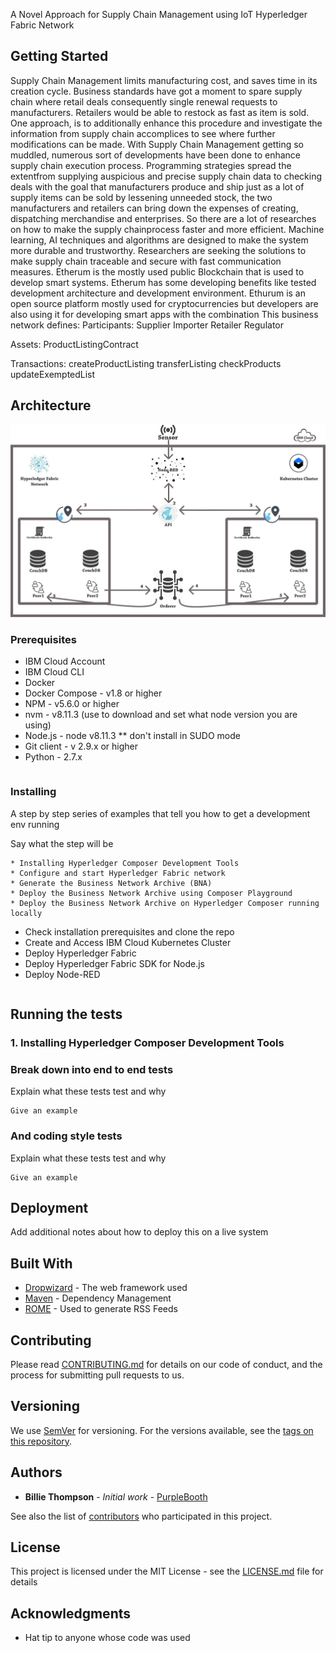 
A Novel Approach for Supply Chain Management using IoT Hyperledger Fabric Network

## Getting Started

Supply Chain Management limits manufacturing cost, and saves time in its creation cycle. Business standards have got a moment to spare supply chain where retail deals consequently single renewal requests to manufacturers. Retailers would be able to restock as fast as item is sold. One approach, is to additionally enhance this procedure and investigate the information from supply chain accomplices to see where further modifications can be made. With Supply Chain Management getting so muddled, numerous sort of developments have been done to enhance supply chain execution process. Programming strategies spread the extentfrom supplying auspicious and precise supply chain data to checking deals with the goal that manufacturers produce and ship just as a lot of supply items can be sold by lessening unneeded stock, the two manufacturers and retailers can bring down the expenses of creating, dispatching merchandise and enterprises. So there are a lot of researches on how to make the supply chainprocess faster and more efficient. Machine learning, AI techniques and algorithms are designed to make the system more durable and trustworthy. Researchers are seeking the solutions to make supply chain traceable and secure with fast communication measures. Etherum is the mostly used public Blockchain that is used to develop smart systems. Etherum has some developing benefits like tested development architecture and development environment. Ethurum is an open source platform mostly used for cryptocurrencies but developers are also using it for developing smart apps with the combination
This business network defines:
Participants: Supplier Importer Retailer Regulator

Assets: ProductListingContract

Transactions: createProductListing transferListing checkProducts updateExemptedList

## Architecture
![alt text](https://github.com/shanibhai/supplychain/blob/main/images/arch.jpg)

### Prerequisites

* IBM Cloud Account
* IBM Cloud CLI
* Docker
* Docker Compose - v1.8 or higher
* NPM - v5.6.0 or higher
* nvm - v8.11.3 (use to download and set what node version you are using)
* Node.js - node v8.11.3 ** don't install in SUDO mode
* Git client - v 2.9.x or higher
* Python - 2.7.x
```

```

### Installing

A step by step series of examples that tell you how to get a development env running

Say what the step will be

```
* Installing Hyperledger Composer Development Tools
* Configure and start Hyperledger Fabric network
* Generate the Business Network Archive (BNA)
* Deploy the Business Network Archive using Composer Playground
* Deploy the Business Network Archive on Hyperledger Composer running locally
```

* Check installation prerequisites and clone the repo
* Create and Access IBM Cloud Kubernetes Cluster
* Deploy Hyperledger Fabric
* Deploy Hyperledger Fabric SDK for Node.js
* Deploy Node-RED

```
```


## Running the tests

### 1. Installing Hyperledger Composer Development Tools

### Break down into end to end tests

Explain what these tests test and why

```
Give an example
```

### And coding style tests

Explain what these tests test and why

```
Give an example
```

## Deployment

Add additional notes about how to deploy this on a live system

## Built With

* [Dropwizard](http://www.dropwizard.io/1.0.2/docs/) - The web framework used
* [Maven](https://maven.apache.org/) - Dependency Management
* [ROME](https://rometools.github.io/rome/) - Used to generate RSS Feeds

## Contributing

Please read [CONTRIBUTING.md](https://gist.github.com/PurpleBooth/b24679402957c63ec426) for details on our code of conduct, and the process for submitting pull requests to us.

## Versioning

We use [SemVer](http://semver.org/) for versioning. For the versions available, see the [tags on this repository](https://github.com/your/project/tags). 

## Authors

* **Billie Thompson** - *Initial work* - [PurpleBooth](https://github.com/PurpleBooth)

See also the list of [contributors](https://github.com/your/project/contributors) who participated in this project.

## License

This project is licensed under the MIT License - see the [LICENSE.md](LICENSE.md) file for details

## Acknowledgments

* Hat tip to anyone whose code was used
